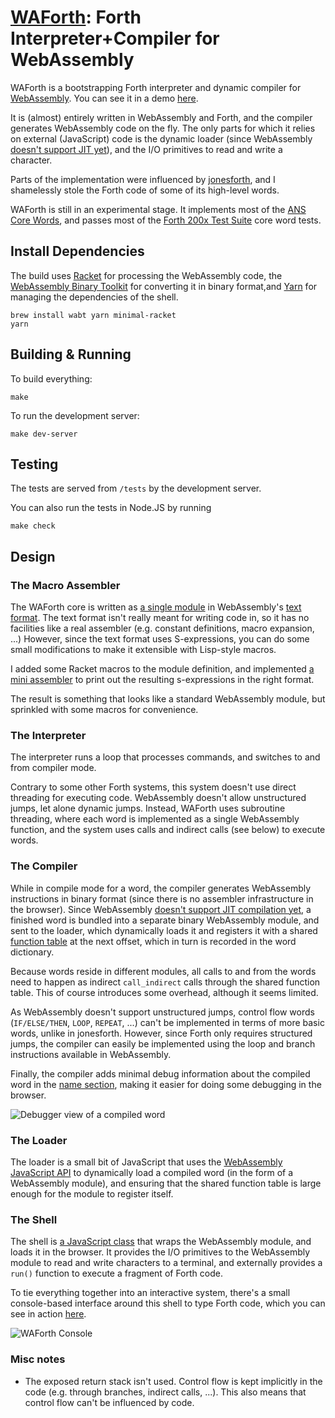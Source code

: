 # [WAForth](https://el-tramo.be/waforth): Forth Interpreter+Compiler for WebAssembly

WAForth is a bootstrapping Forth interpreter and dynamic compiler for
[WebAssembly](https://webassembly.org). You can see it in a demo
[here](https://el-tramo.be/waforth/).

It is (almost) entirely written in WebAssembly and Forth, and the compiler
generates WebAssembly code on the fly. The only parts for which it relies on
external (JavaScript) code is the dynamic loader (since WebAssembly [doesn't
support JIT
yet](https://webassembly.org/docs/future-features/#platform-independent-just-in-time-jit-compilation)),
and the I/O primitives to read and write a character.

Parts of the implementation were influenced by
[jonesforth](http://git.annexia.org/?p=jonesforth.git;a=summary), and I
shamelessly stole the Forth code of some of its high-level words.

WAForth is still in an experimental stage. It implements most of the [ANS Core
Words](http://lars.nocrew.org/dpans/dpans6.htm#6.1), and passes most of the
[Forth 200x Test Suite](http://www.forth200x.org/documents/html/testsuite.html)
core word tests.


## Install Dependencies

The build uses [Racket](https://racket-lang.org) for processing the WebAssembly
code, the [WebAssembly Binary Toolkit](https://github.com/WebAssembly/wabt) for
converting it in binary format,and [Yarn](https://yarnpkg.com) for managing the
dependencies of the shell.

    brew install wabt yarn minimal-racket
    yarn


## Building & Running

To build everything:
    
    make

To run the development server:

    make dev-server

## Testing

The tests are served from `/tests` by the development server.

You can also run the tests in Node.JS by running

    make check

## Design

### The Macro Assembler

The WAForth core is written as [a single
module](https://github.com/remko/waforth/blob/master/src/waforth.wat) in
WebAssembly's [text
format](https://webassembly.github.io/spec/core/text/index.html). The text
format isn't really meant for writing code in, so it has no facilities like a
real assembler (e.g. constant definitions, macro expansion, ...) However, since
the text format uses S-expressions, you can do some small modifications to make
it extensible with Lisp-style macros. 

I added some Racket macros to the module definition, and implemented [a mini
assembler](https://github.com/remko/waforth/blob/master/src/tools/assembler.rkt)
to print out the resulting s-expressions in the right format.

The result is something that looks like a standard WebAssembly module, but
sprinkled with some macros for convenience.

### The Interpreter

The interpreter runs a loop that processes commands, and switches to and from
compiler mode. 

Contrary to some other Forth systems, this system doesn't use direct threading
for executing code. WebAssembly doesn't allow unstructured jumps, let alone
dynamic jumps.  Instead, WAForth uses subroutine threading, where each word
is implemented as a single WebAssembly function, and the system uses calls
and indirect calls (see below) to execute words.


### The Compiler

While in compile mode for a word, the compiler generates WebAssembly
instructions in binary format (since there is no assembler infrastructure in
the browser). Since WebAssembly [doesn't support JIT compilation
yet](https://webassembly.org/docs/future-features/#platform-independent-just-in-time-jit-compilation),
a finished word is bundled into a separate binary WebAssembly module, and sent
to the loader, which dynamically loads it and registers it with  a shared
[function
table](https://webassembly.github.io/spec/core/valid/modules.html#tables) at
the next offset, which in turn is recorded in the word dictionary. 

Because words reside in different modules, all calls to and from the words need
to happen as indirect `call_indirect` calls through the shared function table.
This of course introduces some overhead, although it seems limited.

As WebAssembly doesn't support unstructured jumps, control flow words
(`IF/ELSE/THEN`, `LOOP`, `REPEAT`, ...) can't be implemented in terms of more
basic words, unlike in jonesforth.  However, since Forth only requires
structured jumps, the compiler can easily be implemented using the loop and
branch instructions available in WebAssembly.

Finally, the compiler adds minimal debug information about the compiled word in
the [name
section](https://github.com/WebAssembly/design/blob/master/BinaryEncoding.md#name-section),
making it easier for doing some debugging in the browser.

![Debugger view of a compiled
word](https://el-tramo.be/blog/waforth/debugger.png "Debugger view of a
compiled word")


### The Loader

The loader is a small bit of JavaScript that uses the [WebAssembly JavaScript
API](https://webassembly.github.io/spec/js-api/index.html) to dynamically load
a compiled word (in the form of a WebAssembly module), and ensuring that the
shared function table is large enough for the module to register itself.

### The Shell

The shell is [a JavaScript
class](https://github.com/remko/waforth/blob/master/src/shell/WAForth.js) that
wraps the WebAssembly module, and loads it in the browser.  It provides the I/O
primitives to the WebAssembly module to read and write characters to a
terminal, and externally provides a `run()` function to execute a fragment of
Forth code.

To tie everything together into an interactive system, there's a small
console-based interface around this shell to type Forth code, which you can see
in action [here](https://el-tramo.be/waforth/).

![WAForth Console](https://el-tramo.be/waforth/console.gif "WAForth Console")

### Misc notes

- The exposed return stack isn't used. Control flow is kept implicitly in the
  code (e.g. through branches, indirect calls, ...). This also means that
  control flow can't be influenced by code.
